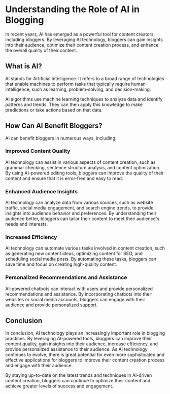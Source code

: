 Understanding the Role of AI in Blogging
====================================================================================

In recent years, AI has emerged as a powerful tool for content creators, including bloggers. By leveraging AI technology, bloggers can gain insights into their audience, optimize their content creation process, and enhance the overall quality of their content.

What is AI?
-----------

AI stands for Artificial Intelligence. It refers to a broad range of technologies that enable machines to perform tasks that typically require human intelligence, such as learning, problem-solving, and decision-making.

AI algorithms use machine learning techniques to analyze data and identify patterns and trends. They can then apply this knowledge to make predictions or take actions based on that data.

How Can AI Benefit Bloggers?
----------------------------

AI can benefit bloggers in numerous ways, including:

### Improved Content Quality

AI technology can assist in various aspects of content creation, such as grammar checking, sentence structure analysis, and content optimization. By using AI-powered editing tools, bloggers can improve the quality of their content and ensure that it is error-free and easy to read.

### Enhanced Audience Insights

AI technology can analyze data from various sources, such as website traffic, social media engagement, and search engine trends, to provide insights into audience behavior and preferences. By understanding their audience better, bloggers can tailor their content to meet their audience's needs and interests.

### Increased Efficiency

AI technology can automate various tasks involved in content creation, such as generating new content ideas, optimizing content for SEO, and scheduling social media posts. By automating these tasks, bloggers can save time and focus on creating high-quality content.

### Personalized Recommendations and Assistance

AI-powered chatbots can interact with users and provide personalized recommendations and assistance. By incorporating chatbots into their websites or social media accounts, bloggers can engage with their audience and provide personalized support.

Conclusion
----------

In conclusion, AI technology plays an increasingly important role in blogging practices. By leveraging AI-powered tools, bloggers can improve their content quality, gain insights into their audience, increase efficiency, and provide personalized assistance to their audience. As AI technology continues to evolve, there is great potential for even more sophisticated and effective applications for bloggers to improve their content creation process and engage with their audience.

By staying up-to-date on the latest trends and techniques in AI-driven content creation, bloggers can continue to optimize their content and achieve greater levels of success and engagement.
